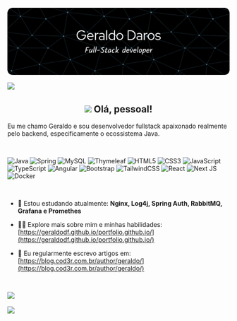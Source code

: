 ![header](./github-header.png)

[![](https://visitcount.itsvg.in/api?id=geraldodf&label=Visitas%20&color=6&icon=7&pretty=false)](https://visitcount.itsvg.in)

<h2 align="center"><img src = "https://raw.githubusercontent.com/MartinHeinz/MartinHeinz/master/wave.gif" width = 30px> Olá, pessoal!</h2>

Eu me chamo Geraldo e sou desenvolvedor fullstack apaixonado realmente pelo backend, especificamente o ecossistema Java.
<br>

<br>

![Java](https://img.shields.io/badge/java-%23ED8B00.svg?style=for-the-badge&logo=java&logoColor=white)
![Spring](https://img.shields.io/badge/spring-%236DB33F.svg?style=for-the-badge&logo=spring&logoColor=white)
![MySQL](https://img.shields.io/badge/mysql-%2300f.svg?style=for-the-badge&logo=mysql&logoColor=white)
![Thymeleaf](https://img.shields.io/badge/Thymeleaf-%23005C0F.svg?style=for-the-badge&logo=Thymeleaf&logoColor=white)
![HTML5](https://img.shields.io/badge/html5-%23E34F26.svg?style=for-the-badge&logo=html5&logoColor=white)
![CSS3](https://img.shields.io/badge/css3-%231572B6.svg?style=for-the-badge&logo=css3&logoColor=white)
![JavaScript](https://img.shields.io/badge/javascript-%23323330.svg?style=for-the-badge&logo=javascript&logoColor=%23F7DF1E)
![TypeScript](https://img.shields.io/badge/typescript-%23007ACC.svg?style=for-the-badge&logo=typescript&logoColor=white)
![Angular](https://img.shields.io/badge/angular-%23DD0031.svg?style=for-the-badge&logo=angular&logoColor=white)
![Bootstrap](https://img.shields.io/badge/bootstrap-%23563D7C.svg?style=for-the-badge&logo=bootstrap&logoColor=white)
![TailwindCSS](https://img.shields.io/badge/tailwindcss-%2338B2AC.svg?style=for-the-badge&logo=tailwind-css&logoColor=white)
![React](https://img.shields.io/badge/react-%2320232a.svg?style=for-the-badge&logo=react&logoColor=%2361DAFB)
![Next JS](https://img.shields.io/badge/Next-black?style=for-the-badge&logo=next.js&logoColor=white)
![Docker](https://img.shields.io/badge/docker-%230db7ed.svg?style=for-the-badge&logo=docker&logoColor=white)

<br>

- 🌱 Estou estudando atualmente: **Nginx, Log4j, Spring Auth, RabbitMQ, Grafana e Promethes**

- 👨‍💻 Explore mais sobre mim e minhas habilidades: [https://geraldodf.github.io/portfolio.github.io/](https://geraldodf.github.io/portfolio.github.io/)

- 📝 Eu regularmente escrevo artigos em: [https://blog.cod3r.com.br/author/geraldo/](https://blog.cod3r.com.br/author/geraldo/)

<br>

![](https://github-readme-streak-stats.herokuapp.com/?user=geraldodf&theme=gotham&hide_border=false)<br/>

![](https://github-readme-stats.vercel.app/api?username=geraldodf&theme=gotham&hide_border=false&include_all_commits=false&count_private=false)<br/>

